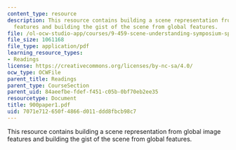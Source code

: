 ```yaml
---
content_type: resource
description: This resource contains building a scene representation from global image
  features and building the gist of the scene from global features.
file: /ol-ocw-studio-app/courses/9-459-scene-understanding-symposium-spring-2006/7071e712650f4866d011ddd8fbcb98c7_900paper1.pdf
file_size: 1061168
file_type: application/pdf
learning_resource_types:
- Readings
license: https://creativecommons.org/licenses/by-nc-sa/4.0/
ocw_type: OCWFile
parent_title: Readings
parent_type: CourseSection
parent_uid: 84aeefbe-fdef-f451-c05b-0bf70eb2ee35
resourcetype: Document
title: 900paper1.pdf
uid: 7071e712-650f-4866-d011-ddd8fbcb98c7
---
```

This resource contains building a scene representation from global image features and building the gist of the scene from global features.